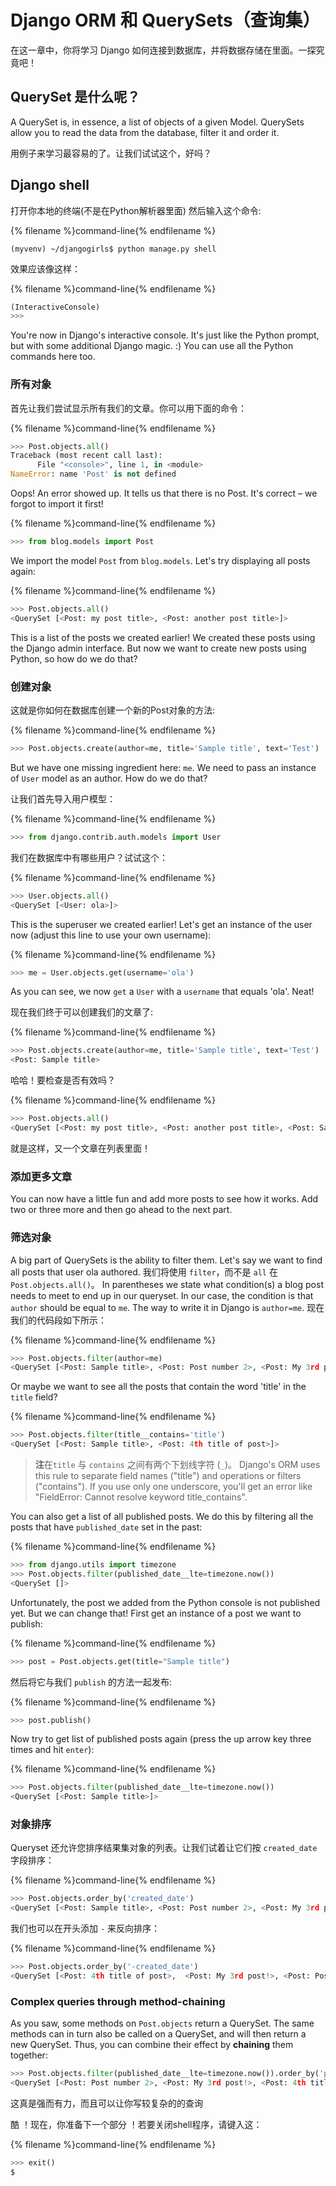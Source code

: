 # Django ORM 和 QuerySets（查询集）

在这一章中，你将学习 Django 如何连接到数据库，并将数据存储在里面。一探究竟吧！

## QuerySet 是什么呢？

A QuerySet is, in essence, a list of objects of a given Model. QuerySets allow you to read the data from the database, filter it and order it.

用例子来学习最容易的了。让我们试试这个，好吗？

## Django shell

打开你本地的终端(不是在Python解析器里面) 然后输入这个命令:

{% filename %}command-line{% endfilename %}

    (myvenv) ~/djangogirls$ python manage.py shell
    

效果应该像这样：

{% filename %}command-line{% endfilename %}

```python
(InteractiveConsole)
>>>
```

You're now in Django's interactive console. It's just like the Python prompt, but with some additional Django magic. :) You can use all the Python commands here too.

### 所有对象

首先让我们尝试显示所有我们的文章。你可以用下面的命令：

{% filename %}command-line{% endfilename %}

```python
>>> Post.objects.all()
Traceback (most recent call last):
      File "<console>", line 1, in <module>
NameError: name 'Post' is not defined
```

Oops! An error showed up. It tells us that there is no Post. It's correct – we forgot to import it first!

{% filename %}command-line{% endfilename %}

```python
>>> from blog.models import Post
```

We import the model `Post` from `blog.models`. Let's try displaying all posts again:

{% filename %}command-line{% endfilename %}

```python
>>> Post.objects.all()
<QuerySet [<Post: my post title>, <Post: another post title>]>
```

This is a list of the posts we created earlier! We created these posts using the Django admin interface. But now we want to create new posts using Python, so how do we do that?

### 创建对象

这就是你如何在数据库创建一个新的Post对象的方法:

{% filename %}command-line{% endfilename %}

```python
>>> Post.objects.create(author=me, title='Sample title', text='Test')
```

But we have one missing ingredient here: `me`. We need to pass an instance of `User` model as an author. How do we do that?

让我们首先导入用户模型：

{% filename %}command-line{% endfilename %}

```python
>>> from django.contrib.auth.models import User
```

我们在数据库中有哪些用户？试试这个：

{% filename %}command-line{% endfilename %}

```python
>>> User.objects.all()
<QuerySet [<User: ola>]>
```

This is the superuser we created earlier! Let's get an instance of the user now (adjust this line to use your own username):

{% filename %}command-line{% endfilename %}

```python
>>> me = User.objects.get(username='ola')
```

As you can see, we now `get` a `User` with a `username` that equals 'ola'. Neat!

现在我们终于可以创建我们的文章了:

{% filename %}command-line{% endfilename %}

```python
>>> Post.objects.create(author=me, title='Sample title', text='Test')
<Post: Sample title>
```

哈哈！要检查是否有效吗？

{% filename %}command-line{% endfilename %}

```python
>>> Post.objects.all()
<QuerySet [<Post: my post title>, <Post: another post title>, <Post: Sample title>]>
```

就是这样，又一个文章在列表里面！

### 添加更多文章

You can now have a little fun and add more posts to see how it works. Add two or three more and then go ahead to the next part.

### 筛选对象

A big part of QuerySets is the ability to filter them. Let's say we want to find all posts that user ola authored. 我们将使用 `filter`，而不是 `all` 在 `Post.objects.all()`。 In parentheses we state what condition(s) a blog post needs to meet to end up in our queryset. In our case, the condition is that `author` should be equal to `me`. The way to write it in Django is `author=me`. 现在我们的代码段如下所示：

{% filename %}command-line{% endfilename %}

```python
>>> Post.objects.filter(author=me)
<QuerySet [<Post: Sample title>, <Post: Post number 2>, <Post: My 3rd post!>, <Post: 4th title of post>]>
```

Or maybe we want to see all the posts that contain the word 'title' in the `title` field?

{% filename %}command-line{% endfilename %}

```python
>>> Post.objects.filter(title__contains='title')
<QuerySet [<Post: Sample title>, <Post: 4th title of post>]>
```

> **注**在`title` 与 `contains` 之间有两个下划线字符 (`_`)。 Django's ORM uses this rule to separate field names ("title") and operations or filters ("contains"). If you use only one underscore, you'll get an error like "FieldError: Cannot resolve keyword title_contains".

You can also get a list of all published posts. We do this by filtering all the posts that have `published_date` set in the past:

{% filename %}command-line{% endfilename %}

```python
>>> from django.utils import timezone
>>> Post.objects.filter(published_date__lte=timezone.now())
<QuerySet []>
```

Unfortunately, the post we added from the Python console is not published yet. But we can change that! First get an instance of a post we want to publish:

{% filename %}command-line{% endfilename %}

```python
>>> post = Post.objects.get(title="Sample title")
```

然后将它与我们 `publish` 的方法一起发布:

{% filename %}command-line{% endfilename %}

```python
>>> post.publish()
```

Now try to get list of published posts again (press the up arrow key three times and hit `enter`):

{% filename %}command-line{% endfilename %}

```python
>>> Post.objects.filter(published_date__lte=timezone.now())
<QuerySet [<Post: Sample title>]>
```

### 对象排序

Queryset 还允许您排序结果集对象的列表。让我们试着让它们按 `created_date` 字段排序：

{% filename %}command-line{% endfilename %}

```python
>>> Post.objects.order_by('created_date')
<QuerySet [<Post: Sample title>, <Post: Post number 2>, <Post: My 3rd post!>, <Post: 4th title of post>]>
```

我们也可以在开头添加 `-` 来反向排序：

{% filename %}command-line{% endfilename %}

```python
>>> Post.objects.order_by('-created_date')
<QuerySet [<Post: 4th title of post>,  <Post: My 3rd post!>, <Post: Post number 2>, <Post: Sample title>]>
```

### Complex queries through method-chaining

As you saw, some methods on `Post.objects` return a QuerySet. The same methods can in turn also be called on a QuerySet, and will then return a new QuerySet. Thus, you can combine their effect by **chaining** them together:

```python
>>> Post.objects.filter(published_date__lte=timezone.now()).order_by('published_date')
<QuerySet [<Post: Post number 2>, <Post: My 3rd post!>, <Post: 4th title of post>, <Post: Sample title>]>
```

这真是强而有力，而且可以让你写较复杂的的查询

酷 ！现在，你准备下一个部分 ！若要关闭shell程序，请键入这：

{% filename %}command-line{% endfilename %}

```python
>>> exit()
$
```